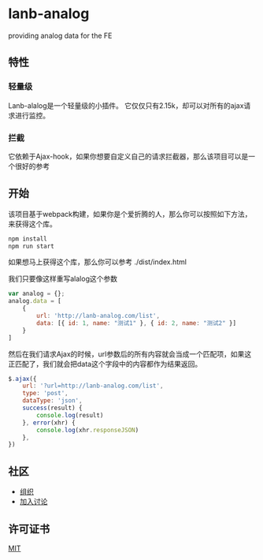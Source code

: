 # lanb-analog

providing analog data for the FE



## 特性

### 轻量级

Lanb-alalog是一个轻量级的小插件。
它仅仅只有2.15k，却可以对所有的ajax请求进行监控。

### 拦截

它依赖于Ajax-hook，如果你想要自定义自己的请求拦截器，那么该项目可以是一个很好的参考

## 开始

该项目基于webpack构建，如果你是个爱折腾的人，那么你可以按照如下方法，来获得这个库。

```sh
npm install
npm run start
```

如果想马上获得这个库，那么你可以参考 ./dist/index.html

我们只要像这样重写alalog这个参数

```javascript
var analog = {};
analog.data = [
    {
        url: 'http://lanb-analog.com/list',
        data: [{ id: 1, name: "测试1" }, { id: 2, name: "测试2" }]
    }
]

```
然后在我们请求Ajax的时候，url参数后的所有内容就会当成一个匹配项，如果这正匹配了，我们就会把data这个字段中的内容都作为结果返回。

```javascript
$.ajax({
    url: '?url=http://lanb-analog.com/list',
    type: 'post',
    dataType: 'json',
    success(result) {
        console.log(result)
    }, error(xhr) {
        console.log(xhr.responseJSON)
    },
}) 
```

## 社区

- [组织](https://github.com/lanb-code)
- [加入讨论](https://github.com/lanb-code/lanb-analog/issues)


## 许可证书

[MIT](https://github.com/lanb-code/lanb-analog/blob/master/LICENSE)


